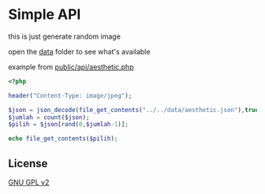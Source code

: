 # Simple API

this is just generate random image

open the [data](data/) folder to see what's available

example from [public/api/aesthetic.php](public/api/aesthetic.php)

```php
<?php 

header("Content-Type: image/jpeg");

$json = json_decode(file_get_contents("../../data/aesthetic.json"),true);
$jumlah = count($json);
$pilih = $json[rand(0,$jumlah-1)];

echo file_get_contents($pilih);
```

## License

[GNU GPL v2](LICENSE)
